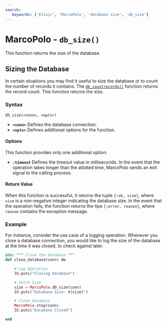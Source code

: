 ```yaml
---
search:
   keywords: ['Elixir', 'MarcoPolo', 'database size', 'db_size']
---
```


# MarcoPolo - `db_size()`

This function returns the size of the database.

## Sizing the Database

In certain situations you may find it useful to size the database or to count the number of records it contains.  The [`db_countrecords()`](MarcoParco-db-countrecords.md) function returns the record count.  This function returns the size.

### Syntax

```
db_size(<conn>, <opts>)
```

- **`<conn>`** Defines the database connection.
- **`<opts>`** Defines additional options for the function.

#### Options

This function provides only one additional option:

- **`:timeout`** Defines the timeout value in milliseconds.  In the event that the operation takes longer than the allotted time, MarcoPolo sends an exit signal to the calling process.

#### Return Value

When this function is successful, it returns the tuple `{:ok, size}`, where `size` is a non-negative integer indicating the database size.  In the event that the operation fails, the function returns the tipe `{:error, reason}`, where `reason` contains the exception message.


### Example

For instance, consider the use case of a logging operation.  Whenever you close a database connection, you would like to log the size of the database at the time it was closed, to check against later.

```elixir
@doc """ Close the Database """
def close_database(conn) do

	# Log Operation
	IO.puts("Closing Database")

	# Fetch Size
	size = MarcoPolo.db_size(conn)
	IO.puts("Database Size: #{size}")

	# Close Database
	MarcoPolo.stop(conn)
	IO.puts("Database Closed")

end
```
